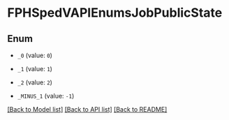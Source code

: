 # FPHSpedVAPIEnumsJobPublicState

## Enum


* `_0` (value: `0`)

* `_1` (value: `1`)

* `_2` (value: `2`)

* `_MINUS_1` (value: `-1`)


[[Back to Model list]](../README.md#documentation-for-models) [[Back to API list]](../README.md#documentation-for-api-endpoints) [[Back to README]](../README.md)


